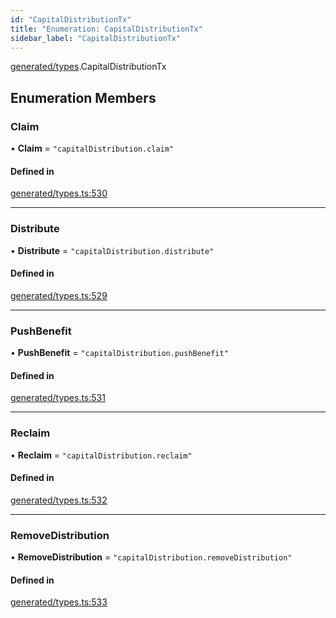 ```yaml
---
id: "CapitalDistributionTx"
title: "Enumeration: CapitalDistributionTx"
sidebar_label: "CapitalDistributionTx"
---
```


[generated/types](../../../../modules/Generated/Types/Types.md).CapitalDistributionTx

## Enumeration Members

### Claim

• **Claim** = ``"capitalDistribution.claim"``

#### Defined in

[generated/types.ts:530](https://github.com/PolymeshAssociation/polymesh-sdk/blob/07a4c5b0/src/generated/types.ts#L530)

___

### Distribute

• **Distribute** = ``"capitalDistribution.distribute"``

#### Defined in

[generated/types.ts:529](https://github.com/PolymeshAssociation/polymesh-sdk/blob/07a4c5b0/src/generated/types.ts#L529)

___

### PushBenefit

• **PushBenefit** = ``"capitalDistribution.pushBenefit"``

#### Defined in

[generated/types.ts:531](https://github.com/PolymeshAssociation/polymesh-sdk/blob/07a4c5b0/src/generated/types.ts#L531)

___

### Reclaim

• **Reclaim** = ``"capitalDistribution.reclaim"``

#### Defined in

[generated/types.ts:532](https://github.com/PolymeshAssociation/polymesh-sdk/blob/07a4c5b0/src/generated/types.ts#L532)

___

### RemoveDistribution

• **RemoveDistribution** = ``"capitalDistribution.removeDistribution"``

#### Defined in

[generated/types.ts:533](https://github.com/PolymeshAssociation/polymesh-sdk/blob/07a4c5b0/src/generated/types.ts#L533)
